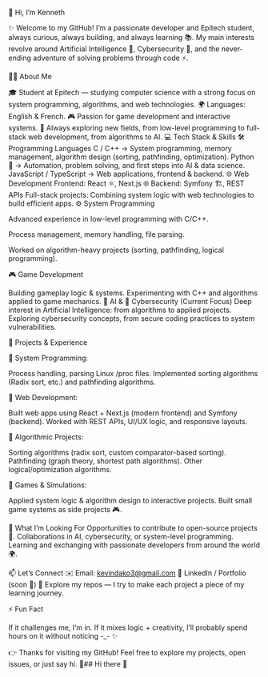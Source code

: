 👋 Hi, I’m Kenneth

✨ Welcome to my GitHub!
I’m a passionate developer and Epitech student, always curious, always building, and always learning 📚.
My main interests revolve around Artificial Intelligence 🤖, Cybersecurity 🔐, and the never-ending adventure of solving problems through code ⚡.

🧑‍💻 About Me

🎓 Student at Epitech — studying computer science with a strong focus on system programming, algorithms, and web technologies.
🌍 Languages: English & French.
🎮 Passion for game development and interactive systems.
🚀 Always exploring new fields, from low-level programming to full-stack web development, from algorithms to AI.
💻 Tech Stack & Skills
🛠️ Programming Languages
C / C++ → System programming, memory management, algorithm design (sorting, pathfinding, optimization).
Python 🐍 → Automation, problem solving, and first steps into AI & data science.
JavaScript / TypeScript → Web applications, frontend & backend.
🌐 Web Development
Frontend: React ⚛️, Next.js 🌐
Backend: Symfony 🏗️, REST APIs
Full-stack projects: Combining system logic with web technologies to build efficient apps.
⚙️ System Programming

Advanced experience in low-level programming with C/C++.

Process management, memory handling, file parsing.

Worked on algorithm-heavy projects (sorting, pathfinding, logical programming).

🎮 Game Development

Building gameplay logic & systems.
Experimenting with C++ and algorithms applied to game mechanics.
🤖 AI & 🔐 Cybersecurity (Current Focus)
Deep interest in Artificial Intelligence: from algorithms to applied projects.
Exploring cybersecurity concepts, from secure coding practices to system vulnerabilities.

🚀 Projects & Experience

🔹 System Programming:

Process handling, parsing Linux /proc files.
Implemented sorting algorithms (Radix sort, etc.) and pathfinding algorithms.

🔹 Web Development:

Built web apps using React + Next.js (modern frontend) and Symfony (backend).
Worked with REST APIs, UI/UX logic, and responsive layouts.

🔹 Algorithmic Projects:

Sorting algorithms (radix sort, custom comparator-based sorting).
Pathfinding (graph theory, shortest path algorithms).
Other logical/optimization algorithms.

🔹 Games & Simulations:

Applied system logic & algorithm design to interactive projects.
Built small game systems as side projects 🎮.

🌟 What I’m Looking For
Opportunities to contribute to open-source projects 👐.
Collaborations in AI, cybersecurity, or system-level programming.
Learning and exchanging with passionate developers from around the world 🌍.

📫 Let’s Connect
✉️ Email: kevindako3@gmail.com
💼 LinkedIn / Portfolio (soon 👀)
📂 Explore my repos — I try to make each project a piece of my learning journey.

⚡ Fun Fact

If it challenges me, I’m in.
If it mixes logic + creativity, I’ll probably spend hours on it without noticing -_- ✨

👉 Thanks for visiting my GitHub! Feel free to explore my projects, open issues, or just say hi. 👋## Hi there 👋

